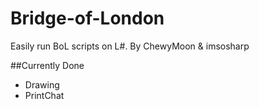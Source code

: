 Bridge-of-London
================

Easily run BoL scripts on L#.
By ChewyMoon & imsosharp


##Currently Done
* Drawing
* PrintChat
